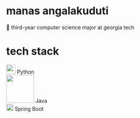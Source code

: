 # manas angalakuduti
:bee: third-year computer science major at georgia tech

# tech stack
<!-- <img src="" width=30 height=30 />  <br/> -->

<img src="https://img.icons8.com/color/48/000000/python.png" width=25 height=25 /> Python <br/>
<img src="https://img.icons8.com/color/48/000000/java-coffee-cup-logo--v2.png" width=75 height=75 /> Java <br/>
<img src="https://dz2cdn1.dzone.com/storage/temp/12434118-spring-boot-logo.png" width=19 height=19 /> Spring Boot <br/>

<!--
**manasangalakuduti/manasangalakuduti** is a ✨ _special_ ✨ repository because its `README.md` (this file) appears on your GitHub profile.

Here are some ideas to get you started:

- 🔭 I’m currently working on ...
- 🌱 I’m currently learning ...
- 👯 I’m looking to collaborate on ...
- 🤔 I’m looking for help with ...
- 💬 Ask me about ...
- 📫 How to reach me: ...
- 😄 Pronouns: ...
- ⚡ Fun fact: ...
-->

